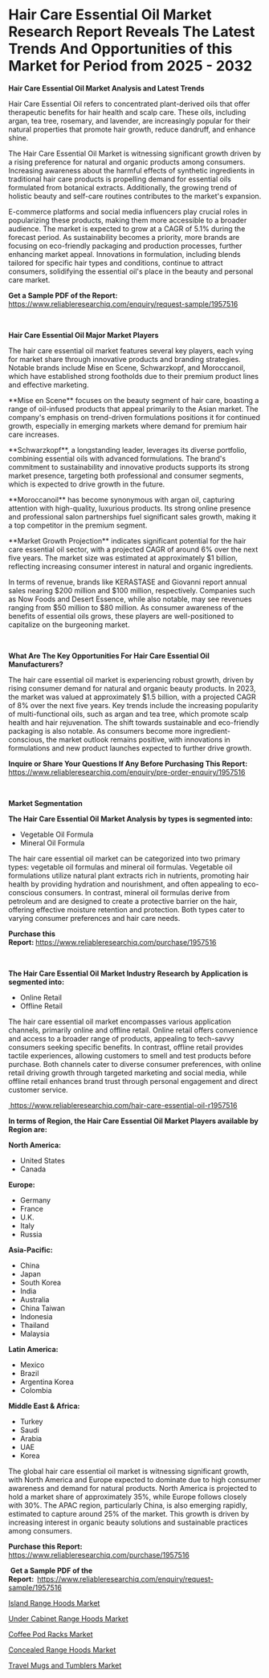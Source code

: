 <p><h1>Hair Care Essential Oil Market Research Report Reveals The Latest Trends And Opportunities of this Market for Period from 2025 - 2032</h1></p><p><strong>Hair Care Essential Oil Market Analysis and Latest Trends</strong></p>
<p><p>Hair Care Essential Oil refers to concentrated plant-derived oils that offer therapeutic benefits for hair health and scalp care. These oils, including argan, tea tree, rosemary, and lavender, are increasingly popular for their natural properties that promote hair growth, reduce dandruff, and enhance shine. </p><p>The Hair Care Essential Oil Market is witnessing significant growth driven by a rising preference for natural and organic products among consumers. Increasing awareness about the harmful effects of synthetic ingredients in traditional hair care products is propelling demand for essential oils formulated from botanical extracts. Additionally, the growing trend of holistic beauty and self-care routines contributes to the market's expansion.</p><p>E-commerce platforms and social media influencers play crucial roles in popularizing these products, making them more accessible to a broader audience. The market is expected to grow at a CAGR of 5.1% during the forecast period. As sustainability becomes a priority, more brands are focusing on eco-friendly packaging and production processes, further enhancing market appeal. Innovations in formulation, including blends tailored for specific hair types and conditions, continue to attract consumers, solidifying the essential oil's place in the beauty and personal care market.</p></p>
<p><strong>Get a Sample PDF of the Report:&nbsp;</strong> <a href="https://www.reliableresearchiq.com/enquiry/request-sample/1957516?utm_campaign=103&utm_medium=2&utm_source=Github&utm_content=ia&utm_term=05042025&utm_id=hair-care-essential-oil">https://www.reliableresearchiq.com/enquiry/request-sample/1957516</a></p>
<p>&nbsp;</p>
<p><strong>Hair Care Essential Oil Major Market Players</strong></p>
<p><p>The hair care essential oil market features several key players, each vying for market share through innovative products and branding strategies. Notable brands include Mise en Scene, Schwarzkopf, and Moroccanoil, which have established strong footholds due to their premium product lines and effective marketing.</p><p>**Mise en Scene** focuses on the beauty segment of hair care, boasting a range of oil-infused products that appeal primarily to the Asian market. The company's emphasis on trend-driven formulations positions it for continued growth, especially in emerging markets where demand for premium hair care increases.</p><p>**Schwarzkopf**, a longstanding leader, leverages its diverse portfolio, combining essential oils with advanced formulations. The brand's commitment to sustainability and innovative products supports its strong market presence, targeting both professional and consumer segments, which is expected to drive growth in the future.</p><p>**Moroccanoil** has become synonymous with argan oil, capturing attention with high-quality, luxurious products. Its strong online presence and professional salon partnerships fuel significant sales growth, making it a top competitor in the premium segment.</p><p>**Market Growth Projection** indicates significant potential for the hair care essential oil sector, with a projected CAGR of around 6% over the next five years. The market size was estimated at approximately $1 billion, reflecting increasing consumer interest in natural and organic ingredients.</p><p>In terms of revenue, brands like KERASTASE and Giovanni report annual sales nearing $200 million and $100 million, respectively. Companies such as Now Foods and Desert Essence, while also notable, may see revenues ranging from $50 million to $80 million. As consumer awareness of the benefits of essential oils grows, these players are well-positioned to capitalize on the burgeoning market.</p></p>
<p>&nbsp;</p>
<p><strong>What Are The Key Opportunities For Hair Care Essential Oil Manufacturers?</strong></p>
<p><p>The hair care essential oil market is experiencing robust growth, driven by rising consumer demand for natural and organic beauty products. In 2023, the market was valued at approximately $1.5 billion, with a projected CAGR of 8% over the next five years. Key trends include the increasing popularity of multi-functional oils, such as argan and tea tree, which promote scalp health and hair rejuvenation. The shift towards sustainable and eco-friendly packaging is also notable. As consumers become more ingredient-conscious, the market outlook remains positive, with innovations in formulations and new product launches expected to further drive growth.</p></p>
<p><strong>Inquire or Share Your Questions If Any Before Purchasing This Report:</strong> <a href="https://www.reliableresearchiq.com/enquiry/pre-order-enquiry/1957516?utm_campaign=103&utm_medium=2&utm_source=Github&utm_content=ia&utm_term=05042025&utm_id=hair-care-essential-oil">https://www.reliableresearchiq.com/enquiry/pre-order-enquiry/1957516</a></p>
<p>&nbsp;</p>
<p><strong>Market Segmentation</strong></p>
<p><strong>The Hair Care Essential Oil Market Analysis by types is segmented into:</strong></p>
<p><ul><li>Vegetable Oil Formula</li><li>Mineral Oil Formula</li></ul></p>
<p><p>The hair care essential oil market can be categorized into two primary types: vegetable oil formulas and mineral oil formulas. Vegetable oil formulations utilize natural plant extracts rich in nutrients, promoting hair health by providing hydration and nourishment, and often appealing to eco-conscious consumers. In contrast, mineral oil formulas derive from petroleum and are designed to create a protective barrier on the hair, offering effective moisture retention and protection. Both types cater to varying consumer preferences and hair care needs.</p></p>
<p><strong>Purchase this Report:&nbsp;</strong><a href="https://www.reliableresearchiq.com/purchase/1957516?utm_campaign=103&utm_medium=2&utm_source=Github&utm_content=ia&utm_term=05042025&utm_id=hair-care-essential-oil">https://www.reliableresearchiq.com/purchase/1957516</a></p>
<p>&nbsp;</p>
<p><strong>The Hair Care Essential Oil Market Industry Research by Application is segmented into:</strong></p>
<p><ul><li>Online Retail</li><li>Offline Retail</li></ul></p>
<p><p>The hair care essential oil market encompasses various application channels, primarily online and offline retail. Online retail offers convenience and access to a broader range of products, appealing to tech-savvy consumers seeking specific benefits. In contrast, offline retail provides tactile experiences, allowing customers to smell and test products before purchase. Both channels cater to diverse consumer preferences, with online retail driving growth through targeted marketing and social media, while offline retail enhances brand trust through personal engagement and direct customer service.</p></p>
<p><a href="https://www.reliableresearchiq.com/hair-care-essential-oil-r1957516?utm_campaign=103&utm_medium=2&utm_source=Github&utm_content=ia&utm_term=05042025&utm_id=hair-care-essential-oil">&nbsp;https://www.reliableresearchiq.com/hair-care-essential-oil-r1957516</a></p>
<p><strong>In terms of Region, the Hair Care Essential Oil Market Players available by Region are:</strong></p>
<p>
    <p> <strong> North America: </strong>
        <ul>
            <li>United States</li>
            <li>Canada</li>
        </ul>
        </p> 
    <p> <strong> Europe: </strong>
        <ul>
            <li>Germany</li>
            <li>France</li>
            <li>U.K.</li>
            <li>Italy</li>
            <li>Russia</li>
        </ul>
        </p> 
    <p> <strong> Asia-Pacific: </strong>
        <ul>
            <li>China</li>
            <li>Japan</li>
            <li>South Korea</li>
            <li>India</li>
            <li>Australia</li>
            <li>China Taiwan</li>
            <li>Indonesia</li>
            <li>Thailand</li>
            <li>Malaysia</li>
        </ul>
        </p> 
    <p> <strong> Latin America: </strong>
        <ul>
            <li>Mexico</li>
            <li>Brazil</li>
            <li>Argentina Korea</li>
            <li>Colombia</li>
        </ul>
        </p> 
    <p> <strong> Middle East & Africa: </strong>
        <ul>
            <li>Turkey</li>
            <li>Saudi</li>
            <li>Arabia</li>
            <li>UAE</li>
            <li>Korea</li>
        </ul>
    </p>
    </p>
<p><p>The global hair care essential oil market is witnessing significant growth, with North America and Europe expected to dominate due to high consumer awareness and demand for natural products. North America is projected to hold a market share of approximately 35%, while Europe follows closely with 30%. The APAC region, particularly China, is also emerging rapidly, estimated to capture around 25% of the market. This growth is driven by increasing interest in organic beauty solutions and sustainable practices among consumers.</p></p>
<p><strong>Purchase this Report: </strong><a href="https://www.reliableresearchiq.com/purchase/1957516?utm_campaign=103&utm_medium=2&utm_source=Github&utm_content=ia&utm_term=05042025&utm_id=hair-care-essential-oil">https://www.reliableresearchiq.com/purchase/1957516</a></p>
<p>&nbsp;<strong>Get a Sample PDF of the Report:&nbsp;&nbsp;</strong><a href="https://www.reliableresearchiq.com/enquiry/request-sample/1957516?utm_campaign=103&utm_medium=2&utm_source=Github&utm_content=ia&utm_term=05042025&utm_id=hair-care-essential-oil">https://www.reliableresearchiq.com/enquiry/request-sample/1957516</a></p>
<p><strong></strong></p>
<p><p><a href="https://github.com/yakobotege/Market-Research-Report-List-1/blob/main/island-range-hoods-market.md?utm_campaign=103&utm_medium=2&utm_source=Github&utm_content=ia&utm_term=05042025&utm_id=hair-care-essential-oil">Island Range Hoods Market</a></p><p><a href="https://github.com/pupekironim/Market-Research-Report-List-1/blob/main/under-cabinet-range-hoods-market.md?utm_campaign=103&utm_medium=2&utm_source=Github&utm_content=ia&utm_term=05042025&utm_id=hair-care-essential-oil">Under Cabinet Range Hoods Market</a></p><p><a href="https://github.com/astadtetcha28/Market-Research-Report-List-1/blob/main/coffee-pod-racks-market.md?utm_campaign=103&utm_medium=2&utm_source=Github&utm_content=ia&utm_term=05042025&utm_id=hair-care-essential-oil">Coffee Pod Racks Market</a></p><p><a href="https://github.com/ertssmelov0/Market-Research-Report-List-1/blob/main/concealed-range-hoods-market.md?utm_campaign=103&utm_medium=2&utm_source=Github&utm_content=ia&utm_term=05042025&utm_id=hair-care-essential-oil">Concealed Range Hoods Market</a></p><p><a href="https://github.com/heeildannas/Market-Research-Report-List-1/blob/main/travel-mugs-and-tumblers-market.md?utm_campaign=103&utm_medium=2&utm_source=Github&utm_content=ia&utm_term=05042025&utm_id=hair-care-essential-oil">Travel Mugs and Tumblers Market</a></p></p>